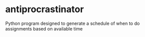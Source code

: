 # antiprocrastinator
Python program designed to generate a schedule of when to do assignments based on available time
